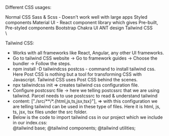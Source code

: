 Different CSS usages:

Normal CSS
Sass & Scss - Doesn't work well with large apps
Styled components
Material UI - React component library which gives Pre-built, Pre-styled components
Bootstrap
Chakra UI
ANT design
Tailwind CSS
\
\

Tailwind CSS:  
- Works with all frameworks like React, Angular, any other UI frameworks.  
- Go to tailwind CSS website -> Go to framework guides -> Choose the bundler -> Follow the steps.  
- npm install -D tailwindcss postcss - command to install tailwind css. Here Post CSS is nothing but a tool for transforming CSS with Javascript. Tailwind CSS uses Post CSS behind the scenes.  
- npx tailwindcss init => creates tailwind css configuration file.  
- Configure postcssrc file -> here we telling postcssrc that we are using tailwind. Parcel needs to use postcssrc to read & understand tailwind  
- content: ["./src/**/*.{html,js,ts,jsx,tsx}"], => with this configuration we are telling tailwind can be used in these type of files. Here it is html, js, ts, jsx, tsx files under the src folder.  
- Below is the code to import tailwind css in our project which we include in our index.css:  
@tailwind base;
@tailwind components;
@tailwind utilities;


